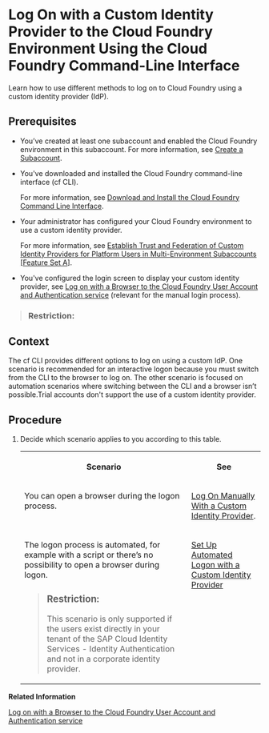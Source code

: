 <!-- loiod477618e861c48d2976e03f9b6a3cfe8 -->

# Log On with a Custom Identity Provider to the Cloud Foundry Environment Using the Cloud Foundry Command-Line Interface

Learn how to use different methods to log on to Cloud Foundry using a custom identity provider \(IdP\).



<a name="loiod477618e861c48d2976e03f9b6a3cfe8__prereq_ifq_vn3_jlb"/>

## Prerequisites

-   You’ve created at least one subaccount and enabled the Cloud Foundry environment in this subaccount. For more information, see [Create a Subaccount](create-a-subaccount-05280a1.md).

-   You've downloaded and installed the Cloud Foundry command-line interface \(cf CLI\).

    For more information, see [Download and Install the Cloud Foundry Command Line Interface](download-and-install-the-cloud-foundry-command-line-interface-4ef907a.md).

-   Your administrator has configured your Cloud Foundry environment to use a custom identity provider.

    For more information, see [Establish Trust and Federation of Custom Identity Providers for Platform Users in Multi-Environment Subaccounts \[Feature Set A\]](Establish_Trust_and_Federation_of_Custom_Identity_Providers_8600afb.md).

-   You've configured the login screen to display your custom identity provider, see [Log on with a Browser to the Cloud Foundry User Account and Authentication service](log-on-with-a-browser-to-the-cloud-foundry-user-account-and-authentication-service-7eb0943.md) \(relevant for the manual login process\).


> ### Restriction:  



<a name="loiod477618e861c48d2976e03f9b6a3cfe8__context_cxm_sqx_1mb"/>

## Context

The cf CLI provides different options to log on using a custom IdP. One scenario is recommended for an interactive logon because you must switch from the CLI to the browser to log on. The other scenario is focused on automation scenarios where switching between the CLI and a browser isn’t possible.Trial accounts don't support the use of a custom identity provider.



<a name="loiod477618e861c48d2976e03f9b6a3cfe8__steps_jd3_dd3_jlb"/>

## Procedure

1.  Decide which scenario applies to you according to this table.


    <table>
    <tr>
    <th valign="top">

    Scenario


    
    </th>
    <th valign="top">

    See


    
    </th>
    </tr>
    <tr>
    <td valign="top">

    You can open a browser during the logon process.


    
    </td>
    <td valign="top">

     [Log On Manually With a Custom Identity Provider](log-on-manually-with-a-custom-identity-provider-e1009b4.md).


    
    </td>
    </tr>
    <tr>
    <td valign="top">

    The logon process is automated, for example with a script or there’s no possibility to open a browser during logon.

    > ### Restriction:  
    > This scenario is only supported if the users exist directly in your tenant of the SAP Cloud Identity Services - Identity Authentication and not in a corporate identity provider.


    
    </td>
    <td valign="top">

     [Set Up Automated Logon with a Custom Identity Provider](set-up-automated-logon-with-a-custom-identity-provider-98ec56a.md) 


    
    </td>
    </tr>
    </table>
    

**Related Information**  


[Log on with a Browser to the Cloud Foundry User Account and Authentication service](log-on-with-a-browser-to-the-cloud-foundry-user-account-and-authentication-service-7eb0943.md "Platform users of the Cloud Foundry environment have the option to log on with a custom identity provider or the default identity provider.")

